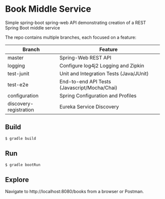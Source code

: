 # Book Middle Service

Simple spring-boot spring-web API demonstrating creation of a REST Spring Boot middle service

The repo contains multiple branches, each focused on a feature:

| Branch                 | Feature                                      |
| ---------------------- | -------------------------------------------- |
| master                 | Spring-Web REST API                          |
| logging                | Configure log4j2 Logging and Zipkin          |
| test-junit             | Unit and Integration Tests (Java/JUnit)      |
| test-e2e               | End-to-end API Tests (Javascript/Mocha/Chai) |
| configuration          | Spring Configuration and Profiles            |
| discovery-registration | Eureka Service Discovery                     |

## Build

`$ gradle build`

## Run

`$ gradle bootRun`

## Explore

Navigate to http://localhost:8080/books from a browser or Postman.